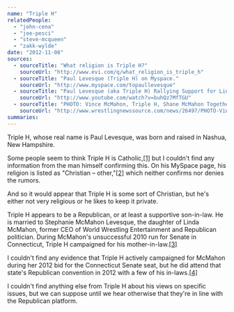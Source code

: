 ```yaml
---
name: "Triple H"
relatedPeople:
  - "john-cena"
  - "joe-pesci"
  - "steve-mcqueen"
  - "zakk-wylde"
date: "2012-11-08"
sources:
  - sourceTitle: "What religion is Triple H?"
    sourceUrl: "http://www.evi.com/q/what_religion_is_triple_h"
  - sourceTitle: "Paul Levesque (Triple H) on Myspace."
    sourceUrl: "http://www.myspace.com/topaullevesque"
  - sourceTitle: "Paul Levesque (aka Triple H) Rallying Support for Linda."
    sourceUrl: "http://www.youtube.com/watch?v=buhQz7MfTGU"
  - sourceTitle: "PHOTO: Vince McMahon, Triple H, Shane McMahon Together."
    sourceUrl: "http://www.wrestlingnewssource.com/news/26497/PHOTO-Vince-McMahon-Triple-H-Shane-McMahon-Together/"
summaries:
---
```


Triple H, whose real name is Paul Levesque, was born and raised in Nashua, New Hampshire.

Some people seem to think Triple H is Catholic,<a class="source-citation" href="#http%3A%2F%2Fwww.evi.com%2Fq%2Fwhat_religion_is_triple_h" title="What religion is Triple H?">[1]</a> but I couldn't find any information from the man himself confirming this. On his MySpace page, his religion is listed as "Christian – other,"<a class="source-citation" href="#http%3A%2F%2Fwww.myspace.com%2Ftopaullevesque" title="Paul Levesque (Triple H) on Myspace.">[2]</a> which neither confirms nor denies the rumors.

And so it would appear that Triple H is some sort of Christian, but he's either not very religious or he likes to keep it private.

Triple H appears to be a Republican, or at least a supportive son-in-law. He is married to Stephanie McMahon Levesque, the daughter of Linda McMahon, former CEO of World Wrestling Entertainment and Republican politician. During McMahon's unsuccessful 2010 run for Senate in Connecticut, Triple H campaigned for his mother-in-law.<a class="source-citation" href="#http%3A%2F%2Fwww.youtube.com%2Fwatch%3Fv%3DbuhQz7MfTGU" title="Paul Levesque (aka Triple H) Rallying Support for Linda.">[3]</a>

I couldn't find any evidence that Triple H actively campaigned for McMahon during her 2012 bid for the Connecticut Senate seat, but he did attend that state's Republican convention in 2012 with a few of his in-laws.<a class="source-citation" href="#http%3A%2F%2Fwww.wrestlingnewssource.com%2Fnews%2F26497%2FPHOTO-Vince-McMahon-Triple-H-Shane-McMahon-Together%2F" title="PHOTO: Vince McMahon, Triple H, Shane McMahon Together.">[4]</a>

I couldn't find anything else from Triple H about his views on specific issues, but we can suppose until we hear otherwise that they're in line with the Republican platform.